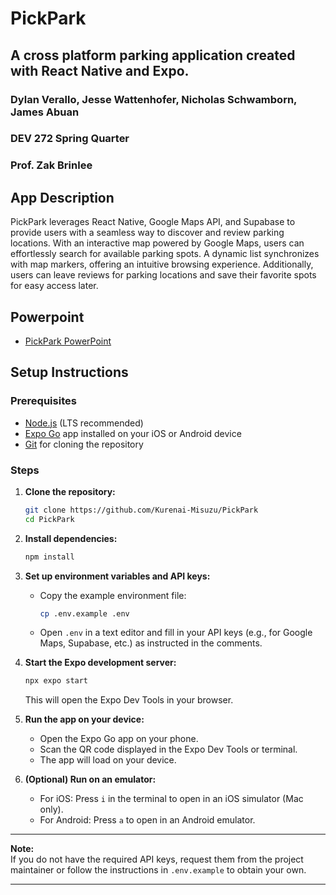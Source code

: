 # PickPark

## A cross platform parking application created with React Native and Expo.

### Dylan Verallo, Jesse Wattenhofer, Nicholas Schwamborn, James Abuan

### DEV 272 Spring Quarter

### Prof. Zak Brinlee

## App Description

PickPark leverages React Native, Google Maps API, and Supabase to provide users with a seamless way to discover and review parking locations. With an interactive map powered by Google Maps, users can effortlessly search for available parking spots. A dynamic list synchronizes with map markers, offering an intuitive browsing experience. Additionally, users can leave reviews for parking locations and save their favorite spots for easy access later.

## Powerpoint

- [PickPark PowerPoint](https://bellevuec-my.sharepoint.com/:p:/r/personal/jesse_wattenhofer_bellevuecollege_edu/_layouts/15/doc2.aspx?sourcedoc=%7B61BB6427-7AF7-4355-8178-8CA6F17CBD67%7D&file=DEV272_final_presentation.pptx&action=edit&mobileredirect=true&DefaultItemOpen=1&wdOrigin=MARKETING.POWERPOINT.SIGNIN%2CAPPHOME-WEB.JUMPBACKIN&wdPreviousSession=1f933337-0756-4fa0-ac06-78b1cec48fdb&wdPreviousSessionSrc=AppHomeWeb&ct=1750824258651)

## Setup Instructions

### Prerequisites

- [Node.js](https://nodejs.org/) (LTS recommended)
- [Expo Go](https://expo.dev/client) app installed on your iOS or Android device
- [Git](https://git-scm.com/) for cloning the repository

### Steps

1. **Clone the repository:**

   ```sh
   git clone https://github.com/Kurenai-Misuzu/PickPark
   cd PickPark
   ```

2. **Install dependencies:**

   ```sh
   npm install
   ```

3. **Set up environment variables and API keys:**

   - Copy the example environment file:
     ```sh
     cp .env.example .env
     ```
   - Open `.env` in a text editor and fill in your API keys (e.g., for Google Maps, Supabase, etc.) as instructed in the comments.

4. **Start the Expo development server:**

   ```sh
   npx expo start
   ```

   This will open the Expo Dev Tools in your browser.

5. **Run the app on your device:**

   - Open the Expo Go app on your phone.
   - Scan the QR code displayed in the Expo Dev Tools or terminal.
   - The app will load on your device.

6. **(Optional) Run on an emulator:**
   - For iOS: Press `i` in the terminal to open in an iOS simulator (Mac only).
   - For Android: Press `a` to open in an Android emulator.

---

**Note:**  
If you do not have the required API keys, request them from the project maintainer or follow the instructions in `.env.example` to obtain your own.

---
